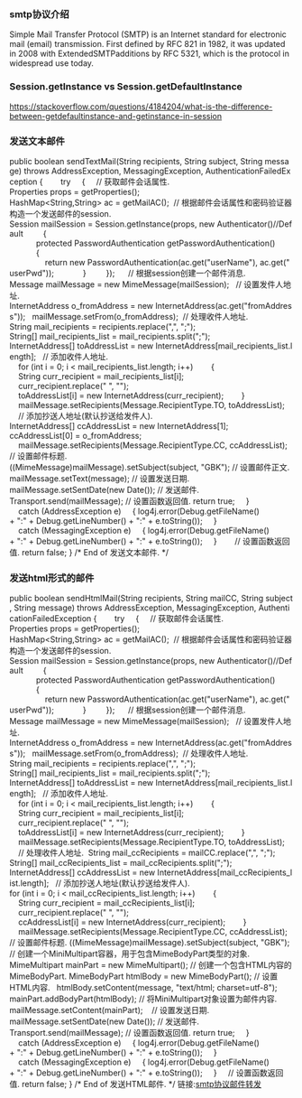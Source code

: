 ### **smtp协议介绍**

Simple Mail Transfer Protocol (SMTP) is an Internet standard for electronic mail (email) transmission. First defined by RFC 821 in 1982, it was updated in 2008 with ExtendedSMTPadditions by RFC 5321, which is the protocol in widespread use today.

### **Session.getInstance vs Session.getDefaultInstance**

https://stackoverflow.com/questions/4184204/what-is-the-difference-between-getdefaultinstance-and-getinstance-in-session

### 发送文本邮件

public boolean sendTextMail(String recipients, String subject, String message) throws AddressException, MessagingException, AuthenticationFailedException
{   
    try
    {    
// 获取邮件会话属性.
Properties props = getProperties();    
HashMap<String,String> ac = getMailAC(); 
// 根据邮件会话属性和密码验证器构造一个发送邮件的session.  
Session mailSession = Session.getInstance(props, new Authenticator()//Default
        {
            protected PasswordAuthentication getPasswordAuthentication()
            {
                return new PasswordAuthentication(ac.get("userName"), ac.get("userPwd"));
            }
        });     
// 根据session创建一个邮件消息.
Message mailMessage = new MimeMessage(mailSession);  
// 设置发件人地址.
InternetAddress o\_fromAddress = new InternetAddress(ac.get("fromAddress"));  
mailMessage.setFrom(o\_fromAddress); 
// 处理收件人地址. 
String mail\_recipients = recipients.replace(",", ";");
String\[\] mail\_recipients\_list = mail\_recipients.split(";");  
InternetAddress\[\] toAddressList = new InternetAddress\[mail\_recipients\_list.length\];  
// 添加收件人地址. 
    for (int i = 0; i < mail\_recipients\_list.length; i++)   
    {
    String curr\_recipient = mail\_recipients\_list\[i\];
    curr\_recipient.replace(" ", "");
    toAddressList\[i\] = new InternetAddress(curr\_recipient);   
    }
    mailMessage.setRecipients(Message.RecipientType.TO, toAddressList);
    // 添加抄送人地址(默认抄送给发件人).
InternetAddress\[\] ccAddressList = new InternetAddress\[1\];  
ccAddressList\[0\] = o\_fromAddress;
    mailMessage.setRecipients(Message.RecipientType.CC, ccAddressList);
// 设置邮件标题.   
((MimeMessage)mailMessage).setSubject(subject, "GBK");
// 设置邮件正文.
mailMessage.setText(message);
// 设置发送日期.
mailMessage.setSentDate(new Date());
// 发送邮件.
Transport.send(mailMessage);
// 设置函数返回值.
return true;
    }
    catch (AddressException e)
    {
log4j.error(Debug.getFileName() 
+ ":" + Debug.getLineNumber()
+ ":" + e.toString());
    }
    catch (MessagingException e)
    {
log4j.error(Debug.getFileName() 
+ ":" + Debug.getLineNumber()
+ ":" + e.toString());
    }       
// 设置函数返回值.
return false;
} /\* End of 发送文本邮件. \*/

### 发送html形式的邮件

public boolean sendHtmlMail(String recipients, String mailCC, String subject, String message) throws AddressException, MessagingException, AuthenticationFailedException
{   
    try
    {    
// 获取邮件会话属性.
Properties props = getProperties();           
HashMap<String,String> ac = getMailAC(); 
// 根据邮件会话属性和密码验证器构造一个发送邮件的session.  
Session mailSession = Session.getInstance(props, new Authenticator()//Default
        {
            protected PasswordAuthentication getPasswordAuthentication()
            {
                return new PasswordAuthentication(ac.get("userName"), ac.get("userPwd"));
            }
        });     
// 根据session创建一个邮件消息.
Message mailMessage = new MimeMessage(mailSession);  
// 设置发件人地址.
InternetAddress o\_fromAddress = new InternetAddress(ac.get("fromAddress"));  
mailMessage.setFrom(o\_fromAddress); 
// 处理收件人地址. 
String mail\_recipients = recipients.replace(",", ";");
String\[\] mail\_recipients\_list = mail\_recipients.split(";");  
InternetAddress\[\] toAddressList = new InternetAddress\[mail\_recipients\_list.length\];  
// 添加收件人地址. 
    for (int i = 0; i < mail\_recipients\_list.length; i++)   
    {
    String curr\_recipient = mail\_recipients\_list\[i\];
    curr\_recipient.replace(" ", "");
    toAddressList\[i\] = new InternetAddress(curr\_recipient);   
    }
    mailMessage.setRecipients(Message.RecipientType.TO, toAddressList);
    // 处理收件人地址. 
String mail\_ccRecipients = mailCC.replace(",", ";");
String\[\] mail\_ccRecipients\_list = mail\_ccRecipients.split(";");  
InternetAddress\[\] ccAddressList = new InternetAddress\[mail\_ccRecipients\_list.length\];  
// 添加抄送人地址(默认抄送给发件人).
for (int i = 0; i < mail\_ccRecipients\_list.length; i++)   
    {
    String curr\_recipient = mail\_ccRecipients\_list\[i\];
    curr\_recipient.replace(" ", "");
    ccAddressList\[i\] = new InternetAddress(curr\_recipient);   
    }
    mailMessage.setRecipients(Message.RecipientType.CC, ccAddressList);
// 设置邮件标题.
((MimeMessage)mailMessage).setSubject(subject, "GBK");
// 创建一个MiniMultipart容器，用于包含MimeBodyPart类型的对象.
MimeMultipart mainPart = new MimeMultipart();
// 创建一个包含HTML内容的MimeBodyPart.
MimeBodyPart htmlBody = new MimeBodyPart();
// 设置HTML内容.  
htmlBody.setContent(message, "text/html; charset=utf-8");
mainPart.addBodyPart(htmlBody);
// 将MiniMultipart对象设置为邮件内容.
mailMessage.setContent(mainPart);   
// 设置发送日期.
mailMessage.setSentDate(new Date());
// 发送邮件.
Transport.send(mailMessage);
// 设置函数返回值.
return true;
    }
    catch (AddressException e)
    {
log4j.error(Debug.getFileName() 
+ ":" + Debug.getLineNumber()
+ ":" + e.toString());
    }
    catch (MessagingException e)
    {
log4j.error(Debug.getFileName() 
+ ":" + Debug.getLineNumber()
+ ":" + e.toString());
    }    
// 设置函数返回值.
return false;
} /\* End of 发送HTML邮件. \*/
链接:[smtp协议邮件转发](https://bbs.huaweicloud.com/blogs/9dc27b09fd2411e8bd5a7ca23e93a891)